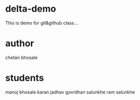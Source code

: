 # delta-demo
This is demo for git&amp;github class...

# author
chetan bhosale

# students 
manoj bhosale 
karan jadhav 
govrdhan salunkhe
ram salunkhe


